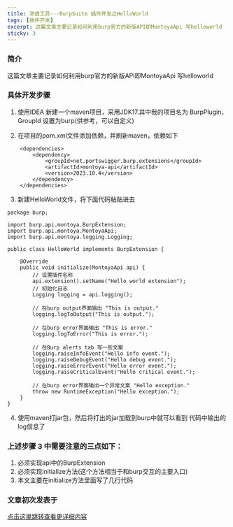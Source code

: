 ```yaml
---
title: 渗透工具---BurpSuite 插件开发之HelloWorld
tags: [插件开发]
excerpt: 这篇文章主要记录如何利用burp官方的新版API即MontoyaApi 写helloworld
sticky: 3
---
```


### 简介

这篇文章主要记录如何利用burp官方的新版API即MontoyaApi 写helloworld

### 具体开发步骤

1. 使用IDEA 新建一个maven项目，采用JDK17.其中我的项目名为 BurpPlugin， GroupId 设置为burp(供参考，可以自定义)

2. 在项目的pom.xml文件添加依赖，并刷新maven，依赖如下
```
    <dependencies>
        <dependency>
            <groupId>net.portswigger.burp.extensions</groupId>
            <artifactId>montoya-api</artifactId>
            <version>2023.10.4</version>
        </dependency>
    </dependencies>
```

3. 新建HelloWorld文件，将下面代码粘贴进去
```
package burp;

import burp.api.montoya.BurpExtension;
import burp.api.montoya.MontoyaApi;
import burp.api.montoya.logging.Logging;

public class HelloWorld implements BurpExtension {

    @Override
    public void initialize(MontoyaApi api) {
        // 设置插件名称
        api.extension().setName("Hello world extension");
        // 初始化日志
        Logging logging = api.logging();

        // 在burp output界面输出 "This is output."
        logging.logToOutput("This is output.");

        // 在burp error界面输出 "This is error."
        logging.logToError("This is error.");

        // 在Burp alerts tab 写一些文案
        logging.raiseInfoEvent("Hello info event.");
        logging.raiseDebugEvent("Hello debug event.");
        logging.raiseErrorEvent("Hello error event.");
        logging.raiseCriticalEvent("Hello critical event.");

        // 在burp error界面输出一个异常文案 "Hello exception."
        throw new RuntimeException("Hello exception.");
    }
}
```
4. 使用maven打jar包，然后将打出的jar加载到burp中就可以看到 代码中输出的log信息了

### 上述步骤 3 中需要注意的三点如下：
1. 必须实现api中的BurpExtension
2. 必须实现initialize方法(这个方法相当于和burp交互的主要入口)
3. 本文主要在initialize方法里面写了几行代码


### 文章初次发表于

[点击这里跳转查看更详细内容](https://mp.weixin.qq.com/s?__biz=MzU1MDgxNjgyMg==&mid=2247484230&idx=1&sn=4053d83ed98fc5f3c43e7c51a180ae7e&chksm=fb9b9e1fccec17094552022f8e8ca29eaa47b88a9546906e4d52f61bac48c6bb5c76543d302d&token=84371561&lang=zh_CN#rd)